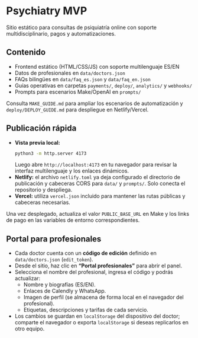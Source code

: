 # Psychiatry MVP

Sitio estático para consultas de psiquiatría online con soporte multidisciplinario, pagos y automatizaciones.

## Contenido
- Frontend estático (HTML/CSS/JS) con soporte multilenguaje ES/EN
- Datos de profesionales en `data/doctors.json`
- FAQs bilingües en `data/faq_es.json` y `data/faq_en.json`
- Guías operativas en carpetas `payments/`, `deploy/`, `analytics/` y `webhooks/`
- Prompts para escenarios Make/OpenAI en `prompts/`

Consulta `MAKE_GUIDE.md` para ampliar los escenarios de automatización y `deploy/DEPLOY_GUIDE.md` para despliegue en Netlify/Vercel.

## Publicación rápida

- **Vista previa local:**
  ```bash
  python3 -m http.server 4173
  ```
  Luego abre `http://localhost:4173` en tu navegador para revisar la interfaz multilenguaje y los enlaces dinámicos.
- **Netlify:** el archivo `netlify.toml` ya deja configurado el directorio de publicación y cabeceras CORS para `data/` y `prompts/`. Solo conecta el repositorio y despliega.
- **Vercel:** utiliza `vercel.json` incluido para mantener las rutas públicas y cabeceras necesarias.

Una vez desplegado, actualiza el valor `PUBLIC_BASE_URL` en Make y los links de pago en las variables de entorno correspondientes.

## Portal para profesionales

- Cada doctor cuenta con un **código de edición** definido en `data/doctors.json` (`edit_token`).
- Desde el sitio, haz clic en **“Portal profesionales”** para abrir el panel.
- Selecciona el nombre del profesional, ingresa el código y podrás actualizar:
  - Nombre y biografías (ES/EN).
  - Enlaces de Calendly y WhatsApp.
  - Imagen de perfil (se almacena de forma local en el navegador del profesional).
  - Etiquetas, descripciones y tarifas de cada servicio.
- Los cambios se guardan en `localStorage` del dispositivo del doctor; comparte el navegador o exporta `localStorage` si deseas replicarlos en otro equipo.
